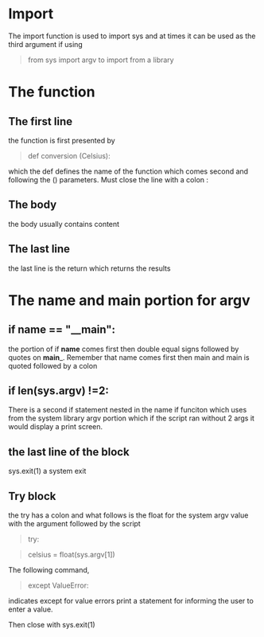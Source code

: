 # Import
The import function is used to import sys and at times it can be used as the third argument if using
>from sys import argv
to import from a library 

# The function

## The first line
the function is first presented by
>def conversion (Celsius):

which the def defines the name of the function which comes second and following the () parameters. Must close the line with a colon :

## The body
the body usually contains content

## The last line
the last line is the return which returns the results

# The name and main portion for argv

## if __name__ == "__main":
the portion of if __name__ comes first then double equal signs followed by quotes on __main___. Remember that name comes first then main and main is quoted followed by a colon

## if len(sys.argv) !=2:
There is a second if statement nested in the name if funciton which uses from the system library argv portion which if the script ran without 2 args it would display a print screen.

## the last line of the block 
sys.exit(1) a system exit 

## Try block
the try has a colon and what follows is the float for the system argv value with the argument followed by the script
>try:

>celsius = float(sys.argv[1])

The following command, 

>except ValueError:

indicates except for value errors print a statement for informing the user to enter a value. 

Then close with sys.exit(1)





